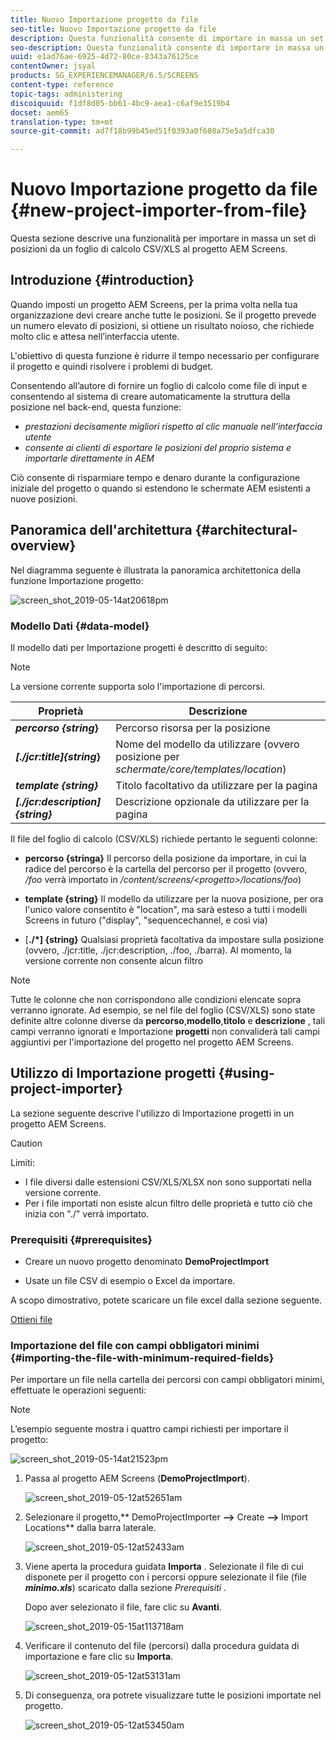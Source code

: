 ```yaml
---
title: Nuovo Importazione progetto da file
seo-title: Nuovo Importazione progetto da file
description: Questa funzionalità consente di importare in massa un set di posizioni da un foglio di calcolo CSV/XLS al progetto AEM Screens.
seo-description: Questa funzionalità consente di importare in massa un set di posizioni da un foglio di calcolo CSV/XLS al progetto AEM Screens.
uuid: e1ad76ae-6925-4d72-80ce-8343a76125ce
contentOwner: jsyal
products: SG_EXPERIENCEMANAGER/6.5/SCREENS
content-type: reference
topic-tags: administering
discoiquuid: f1df8d05-bb61-4bc9-aea1-c6af9e3519b4
docset: aem65
translation-type: tm+mt
source-git-commit: ad7f18b99b45ed51f0393a0f608a75e5a5dfca30

---
```



# Nuovo Importazione progetto da file {#new-project-importer-from-file}

Questa sezione descrive una funzionalità per importare in massa un set di posizioni da un foglio di calcolo CSV/XLS al progetto AEM Screens.

## Introduzione {#introduction}

Quando imposti un progetto AEM Screens, per la prima volta nella tua organizzazione devi creare anche tutte le posizioni. Se il progetto prevede un numero elevato di posizioni, si ottiene un risultato noioso, che richiede molto clic e attesa nell’interfaccia utente.

L'obiettivo di questa funzione è ridurre il tempo necessario per configurare il progetto e quindi risolvere i problemi di budget.

Consentendo all’autore di fornire un foglio di calcolo come file di input e consentendo al sistema di creare automaticamente la struttura della posizione nel back-end, questa funzione:

* *prestazioni decisamente migliori rispetto al clic manuale nell’interfaccia utente*
* *consente ai clienti di esportare le posizioni del proprio sistema e importarle direttamente in AEM*

Ciò consente di risparmiare tempo e denaro durante la configurazione iniziale del progetto o quando si estendono le schermate AEM esistenti a nuove posizioni.

## Panoramica dell'architettura {#architectural-overview}

Nel diagramma seguente è illustrata la panoramica architettonica della funzione Importazione progetto:

![screen_shot_2019-05-14at20618pm](assets/screen_shot_2019-05-14at20618pm.png)

### Modello Dati {#data-model}

Il modello dati per Importazione progetti è descritto di seguito:

>[!NOTE]
>
>La versione corrente supporta solo l'importazione di percorsi.

| **Proprietà** | **Descrizione** |
|---|---|
| ***percorso {string*}** | Percorso risorsa per la posizione |
| ***[./jcr:title]{string*}** | Nome del modello da utilizzare (ovvero posizione per *schermate/core/templates/location*) |
| ***template {string}*** | Titolo facoltativo da utilizzare per la pagina |
| ***[./jcr:description]{string}*** | Descrizione opzionale da utilizzare per la pagina |

Il file del foglio di calcolo (CSV/XLS) richiede pertanto le seguenti colonne:

* **percorso {stringa}** Il percorso della posizione da importare, in cui la radice del percorso è la cartella del percorso per il progetto (ovvero, */foo* verrà importato in */content/screens/&lt;progetto&gt;/locations/foo*)

* **template {string}** Il modello da utilizzare per la nuova posizione, per ora l'unico valore consentito è "location", ma sarà esteso a tutti i modelli Screens in futuro ("display", "sequencechannel, e così via)
* [**./*] {string}** Qualsiasi proprietà facoltativa da impostare sulla posizione (ovvero, ./jcr:title, ./jcr:description, ./foo, ./barra). Al momento, la versione corrente non consente alcun filtro

>[!NOTE]
>
>Tutte le colonne che non corrispondono alle condizioni elencate sopra verranno ignorate. Ad esempio, se nel file del foglio (CSV/XLS) sono state definite altre colonne diverse da **percorso**,**modello**,**titolo** e **descrizione** , tali campi verranno ignorati e Importazione **progetti** non convaliderà tali campi aggiuntivi per l'importazione del progetto nel progetto AEM Screens.

## Utilizzo di Importazione progetti {#using-project-importer}

La sezione seguente descrive l'utilizzo di Importazione progetti in un progetto AEM Screens.

>[!CAUTION]
>
>Limiti:
>
>* I file diversi dalle estensioni CSV/XLS/XLSX non sono supportati nella versione corrente.
>* Per i file importati non esiste alcun filtro delle proprietà e tutto ciò che inizia con "./" verrà importato.
>



### Prerequisiti {#prerequisites}

* Creare un nuovo progetto denominato **DemoProjectImport**

* Usate un file CSV di esempio o Excel da importare.

A scopo dimostrativo, potete scaricare un file excel dalla sezione seguente.

[Ottieni file](assets/minimal-file.xls)

### Importazione del file con campi obbligatori minimi {#importing-the-file-with-minimum-required-fields}

Per importare un file nella cartella dei percorsi con campi obbligatori minimi, effettuate le operazioni seguenti:

>[!NOTE]
>
>L’esempio seguente mostra i quattro campi richiesti per importare il progetto:

![screen_shot_2019-05-14at21523pm](assets/screen_shot_2019-05-14at21523pm.png)

1. Passa al progetto AEM Screens (**DemoProjectImport**).

   ![screen_shot_2019-05-12at52651am](assets/screen_shot_2019-05-12at52651am.png)

1. Selezionare il progetto,** DemoProjectImporter **—&gt;** Create **—&gt;** Import Locations** dalla barra laterale.

   ![screen_shot_2019-05-12at52433am](assets/screen_shot_2019-05-12at52433am.png)

1. Viene aperta la procedura guidata **Importa** . Selezionate il file di cui disponete per il progetto con i percorsi oppure selezionate il file (file ***minimo.xls***) scaricato dalla sezione *Prerequisiti* .

   Dopo aver selezionato il file, fare clic su **Avanti**.

   ![screen_shot_2019-05-15at113718am](assets/screen_shot_2019-05-15at113718am.png)

1. Verificare il contenuto del file (percorsi) dalla procedura guidata di importazione e fare clic su **Importa**.

   ![screen_shot_2019-05-12at53131am](assets/screen_shot_2019-05-12at53131am.png)

1. Di conseguenza, ora potrete visualizzare tutte le posizioni importate nel progetto.

   ![screen_shot_2019-05-12at53450am](assets/screen_shot_2019-05-12at53450am.png)

